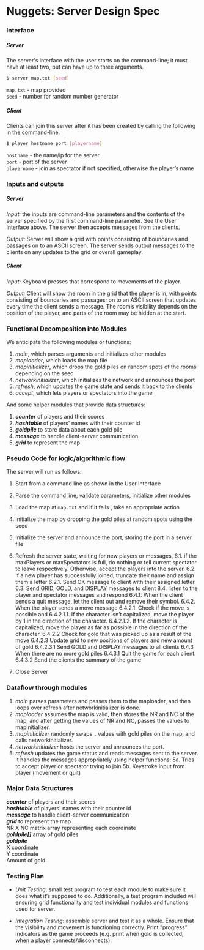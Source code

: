 # Nuggets: Server Design Spec

### Interface

##### Server
The server's interface with the user starts on the command-line; it must have at least two, but can have up to three arguments.

```bash
$ server map.txt [seed]
```

`map.txt`  - map provided  
`seed` - number for random number generator

##### Client
Clients can join this server after it has been created by calling the following in the command-line.

```bash
$ player hostname port [playername]
```
`hostname`  - the name/ip for the server  
`port` - port of the server  
`playername` - join as spectator if not specified, otherwise the player’s name

### Inputs and outputs

##### Server
*Input:* the inputs are command-line parameters and the contents of the server specified by the first command-line parameter. See the User Interface above. The server then accepts messages from the clients.

*Output:* Server will show a grid with points consisting of boundaries and passages on to an ASCII screen. The server sends output messages to the clients on any updates to the grid or overall gameplay.

##### Client
*Input:* Keyboard presses that correspond to movements of the player.

*Output:* Client will show the room in the grid that the player is in, with points consisting of boundaries and passages; on to an ASCII screen that updates every time the client sends a message. The room’s visibility depends on the position of the player, and parts of the room may be hidden at the start.

### Functional Decomposition into Modules

We anticipate the following modules or functions:

 1. *main*, which parses arguments and initializes other modules
 2. *maploader*, which loads the map file
 3. *mapinitializer*, which drops the gold piles on random spots of the rooms depending on the seed
 4. *networkinitializer*, which initializes the network and announces the port
 5. *refresh*, which updates the game state and sends it back to the clients
 6. *accept*, which lets players or spectators into the game

And some helper modules that provide data structures:

  1. ***counter*** of players and their scores
  2. ***hashtable*** of players' names with their counter id
  3. ***goldpile*** to store data about each gold pile
  4. ***message*** to handle client-server communication
  5. ***grid*** to represent the map

  ### Pseudo Code for logic/algorithmic flow

  The server will run as follows:

  1. Start from a command line as shown in the User Interface
  2. Parse the command line, validate parameters, initialize other modules
  3. Load the map at `map.txt` and if it fails , take an appropriate action
  4. Initialize the map by dropping the gold piles at random spots using the seed
  5. Initialize the server and announce the port, storing the port in a server file
  6. Refresh the server state, waiting for new players or messages,
  	6.1. if the maxPlayers or maxSpectators is full, do nothing or tell current spectator to leave respectively. Otherwise, accept the players into the server.
  	6.2. If a new player has successfully joined, truncate their name and assign them a letter
        	6.2.1. Send OK message to client with their assigned letter
      	6.3. Send GRID, GOLD, and DISPLAY messages to client
      	8.4. listen to the player and spectator messages and respond
          	6.4.1. When the client sends a quit message, let the client out and remove their symbol.
        	6.4.2. When the player sends a move message
              		6.4.2.1. Check if the move is possible and
                  		6.4.2.1.1. If the character isn’t capitalized, move the player by 1 in the direction of the character.
                  		6.4.2.1.2. If the character is capitalized, move the player as far as possible in the direction of the character.
              		6.4.2.2 Check for gold that was picked up as a result of the move
              		6.4.2.3 Update grid to new positions of players and new amount of gold
                  		6.4.2.3.1 Send GOLD and DISPLAY messages to all clients
          	6.4.3 When there are no more gold piles
              		6.4.3.1 Quit the game for each client.
              		6.4.3.2 Send the clients the summary of the game

  7. Close Server
  

### Dataflow through modules

 1. *main* parses parameters and passes them to the maploader, and then loops over refresh after networkinitializer is done.
 2. *maploader* assumes the map is valid, then stores the NR and NC of the map, and after getting the values of NR and NC, passes the values to mapinitializer.
 3. *mapinitializer* randomly swaps `.` values with gold piles on the map, and calls networkinitializer.
 4. *networkinitializer* hosts the server and announces the port.
 5. *refresh* updates the game status and reads messages sent to the server. It handles the messages appropriately using helper functions:
5a. Tries to accept player or spectator trying to join
5b. Keystroke input from player (movement or quit)

### Major Data Structures

***counter*** of players and their scores  
***hashtable*** of players' names with their counter id  
***message*** to handle client-server communication  
***grid*** to represent the map  
NR X NC matrix array representing each coordinate  
***goldpile[]*** array of gold piles  
***goldpile***   
X coordinate  
Y coordinate  
Amount of gold

### Testing Plan
- *Unit Testing*: small test program to test each module to make sure it does what it’s supposed to do. Additionally, a test program included will ensuring grid functionality and test individual modules and functions used for server.

- *Integration Testing*: assemble server and test it as a whole. Ensure that the visibility and movement is functioning correctly. Print "progress" indicators as the game proceeds (e.g. print when gold is collected, when a player connects/disconnects).
